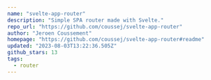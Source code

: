 ```yaml
---
name: "svelte-app-router"
description: "Simple SPA router made with Svelte."
repo_url: "https://github.com/coussej/svelte-app-router"
author: "Jeroen Coussement"
homepage: "https://github.com/coussej/svelte-app-router#readme"
updated: "2023-08-03T13:22:36.505Z"
github_stars: 13
tags: 
  - router
---
```

